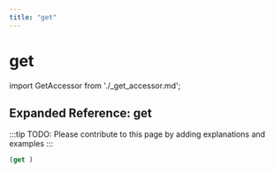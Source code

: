 ```yaml
---
title: "get"
---
```


# get

import GetAccessor from './_get_accessor.md';

<GetAccessor />

## Expanded Reference: get

:::tip
TODO: Please contribute to this page by adding explanations and examples
:::

```lisp
(get )
```
